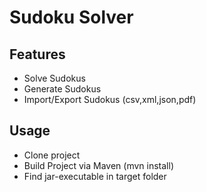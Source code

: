 Sudoku Solver
============

Features
--------
- Solve Sudokus
- Generate Sudokus
- Import/Export Sudokus (csv,xml,json,pdf)

Usage
-----
- Clone project
- Build Project via Maven (mvn install)
- Find jar-executable in target folder

